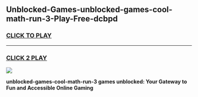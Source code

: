 
## Unblocked-Games-unblocked-games-cool-math-run-3-Play-Free-dcbpd
<h3>
<a href="https://premium76.site?title=unblocked-games-cool-math-run-3&ref=21A">CLICK TO PLAY</a></h3>
<hr>

<h3>
<a href="https://premium76.site?title=unblocked-games-cool-math-run-3&ref=21A">CLICK 2 PLAY</a>
  
</h3>

<a href="https://premium76.site?title=unblocked-games-cool-math-run-3&ref=21A"><img src="https://clearcache.store/games.png"></a>


**unblocked-games-cool-math-run-3 games unblocked: Your Gateway to Fun and Accessible Online Gaming**

